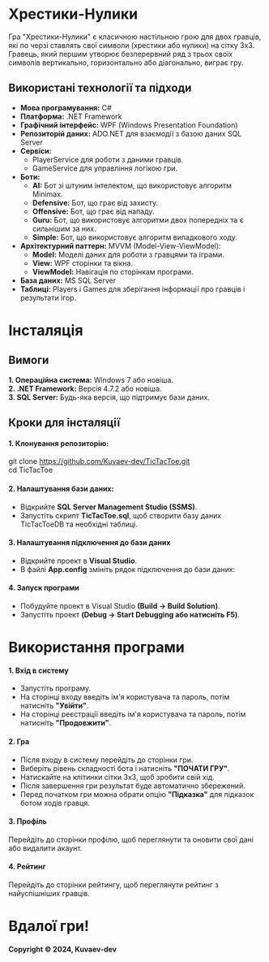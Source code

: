 <h1>Хрестики-Нулики</h1>

Гра "Хрестики-Нулики" є класичною настільною грою для двох гравців, які по черзі ставлять свої символи (хрестики або нулики) на сітку 3x3. Гравець, який першим утворює безперервний ряд з трьох своїх символів вертикально, горизонтально або діагонально, виграє гру.

<h2>Використані технології та підходи</h2>

<ul>
  <li><b>Мова програмування:</b> C#</li>
  <li><b>Платформа:</b> .NET Framework</li>
  <li><b>Графічний інтерфейс:</b> WPF (Windows Presentation Foundation)</li>
  <li><b>Репозиторій даних:</b> ADO.NET для взаємодії з базою даних SQL Server</li>
  <li><b>Сервіси:</b>
    <ul>
      <li>PlayerService для роботи з даними гравців.</li>
      <li>GameService для управління логікою гри.</li>
    </ul>
  </li>
  <li><b>Боти:</b>
    <ul>
      <li><b>AI:</b> Бот зі штуним інтелектом, що використовує алгоритм Minimax.</li>
      <li><b>Defensive:</b> Бот, що грає від захисту.</li>
      <li><b>Offensive:</b> Бот, що грає від нападу.</li>
      <li><b>Guru:</b> Бот, що використовує алгоритми двох попередніх та є сильнішим за них.</li>
      <li><b>Simple:</b> Бот, що використовує алгоритм випадкового ходу.</li>
    </ul>
  </li>
  <li><b>Архітектурний паттерн:</b> MVVM (Model-View-ViewModel):
    <ul>
      <li><b>Model:</b> Моделі даних для роботи з гравцями та іграми.</li>
      <li><b>View:</b> WPF сторінки та вікна.</li>
      <li><b>ViewModel:</b> Навігація по сторінкам програми.</li>
    </ul>
  </li>
  <li><b>База даних:</b> MS SQL Server</li>
  <li><b>Таблиці:</b> Players і Games для зберігання інформації про гравців і результати ігор.</li>
</ul>

<h1>Інсталяція</h1>

<h2>Вимоги</h2>

<b>1. Операційна система:</b> Windows 7 або новіша.</br>
<b>2. .NET Framework:</b> Версія 4.7.2 або новіша.</br>
<b>3. SQL Server:</b> Будь-яка версія, що підтримує бази даних.</br>

<h2>Кроки для інсталяції</h2>

<h4>1. Клонування репозиторію:</h4>

git clone https://github.com/Kuvaev-dev/TicTacToe.git</br>
cd TicTacToe

<h4>2. Налаштування бази даних:</h4>

- Відкрийте <b>SQL Server Management Studio (SSMS)</b>.
- Запустіть скрипт <b>TicTacToe.sql</b>, щоб створити базу даних TicTacToeDB та необхідні таблиці.

<h4>3. Налаштування підключення до бази даних</h4>

- Відкрийте проект в <b>Visual Studio</b>.
- В файлі <b>App.config</b> змініть рядок підключення до бази даних:

<connectionStrings>
  <add name="MyConnectionString" connectionString="Data Source=YOUR_SERVER_NAME;Initial Catalog=TicTacToeDB;Integrated Security=True" providerName="System.Data.SqlClient"/>
</connectionStrings>

<h4>4. Запуск програми</h4>

- Побудуйте проект в Visual Studio <b>(Build -> Build Solution)</b>.
- Запустіть проект <b>(Debug -> Start Debugging або натисніть F5)</b>.

<h1>Використання програми</h1>

<h4>1. Вхід в систему</h4>

- Запустіть програму.
- На сторінці входу введіть ім'я користувача та пароль, потім натисніть <b>"Увійти"</b>.
- На сторінці реєстрації введіть ім'я користувача та пароль, потім натисніть <b>"Продовжити"</b>.

<h4>2. Гра</h4>

- Після входу в систему перейдіть до сторінки гри.
- Виберіть рівень складності бота і натисніть <b>"ПОЧАТИ ГРУ"</b>.
- Натискайте на клітинки сітки 3x3, щоб зробити свій хід.
- Після завершення гри результат буде автоматично збережений.
- Перед початком гри можна обрати опцію <b>"Підказка"</b> для підказок ботом ходів гравця.

<h4>3. Профіль</h4>

Перейдіть до сторінки профілю, щоб переглянути та оновити свої дані або видалити акаунт.

<h4>4. Рейтинг</h4>

Перейдіть до сторінки рейтингу, щоб переглянути рейтинг з найуспішніших гравців.

<h1>Вдалої гри!</h1>

<h4>Copyright &copy; 2024, Kuvaev-dev</h2>

